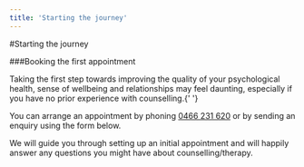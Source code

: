 ```yaml
---
title: 'Starting the journey'
---
```


#Starting the journey

###Booking the first appointment

Taking the first step towards improving the quality of your
psychological health, sense of wellbeing and relationships may feel
daunting, especially if you have no prior experience with counselling.{' '}

You can arrange an appointment by phoning
<a href="tel:0466231620">0466 231 620</a> or by sending an enquiry
using the form below.

We will guide you through setting up an initial appointment and will
happily answer any questions you might have about counselling/therapy.
